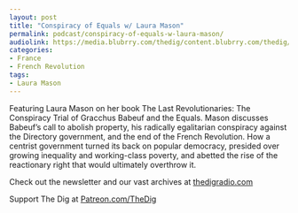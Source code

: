 ```yaml
---
layout: post
title: "Conspiracy of Equals w/ Laura Mason"
permalink: podcast/conspiracy-of-equals-w-laura-mason/
audiolink: https://media.blubrry.com/thedig/content.blubrry.com/thedig/The_Dig-EP_376-Mason.mp3
categories:
- France
- French Revolution
tags:
- Laura Mason
---
```


Featuring Laura Mason on her book The Last Revolutionaries: The Conspiracy Trial of Gracchus Babeuf and the Equals. Mason discusses Babeuf’s call to abolish property, his radically egalitarian conspiracy against the Directory government, and the end of the French Revolution. How a centrist government turned its back on popular democracy, presided over growing inequality and working-class poverty, and abetted the rise of the reactionary right that would ultimately overthrow it. 

Check out the newsletter and our vast archives at [thedigradio.com](http://thedigradio.com)

Support The Dig at [Patreon.com/TheDig](http://Patreon.com/TheDig)

